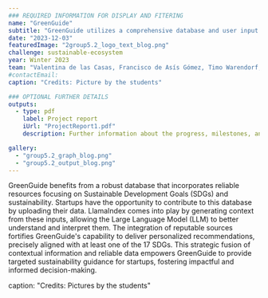 ```yaml
---
### REQUIRED INFORMATION FOR DISPLAY AND FITERING
name: "GreenGuide"
subtitle: "GreenGuide utilizes a comprehensive database and user input to offer personalized sustainability recommendations aligned with SDGs for startups with AI."
date: "2023-12-03"
featuredImage: "2group5.2_logo_text_blog.png"
challenge: sustainable-ecosystem
year: Winter 2023
team: "Valentina de las Casas, Francisco de Asís Gómez, Timo Warendorf, Maria Federer"
#contactEmail:
caption: "Credits: Picture by the students"

### OPTIONAL FURTHER DETAILS
outputs:
  - type: pdf
    label: Project report
    iUrl: "ProjectReport1.pdf"
    description: Further information about the progress, milestones, and roadblocks.

gallery:
  - "group5.2_graph_blog.png"
  - "group5.2_output_blog.png"
---
```


GreenGuide benefits from a robust database that incorporates reliable resources focusing on Sustainable Development Goals (SDGs) and sustainability. Startups have the opportunity to contribute to this database by uploading their data. LlamaIndex comes into play by generating context from these inputs, allowing the Large Language Model (LLM) to better understand and interpret them. The integration of reputable sources fortifies GreenGuide's capability to deliver personalized recommendations, precisely aligned with at least one of the 17 SDGs. This strategic fusion of contextual information and reliable data empowers GreenGuide to provide targeted sustainability guidance for startups, fostering impactful and informed decision-making.

caption: "Credits: Pictures by the students"
